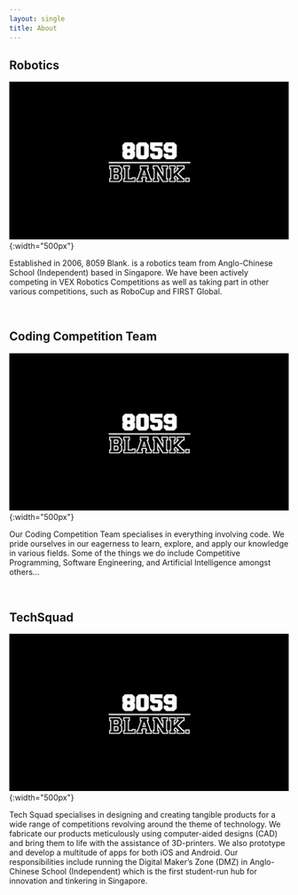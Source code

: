 ```yaml
---
layout: single
title: About
---
```


## Robotics

![Robotics](../images/robotics.jpg){:width="500px"}

Established in 2006, 8059 Blank. is a robotics team from Anglo-Chinese School (Independent) based in Singapore. We have been actively competing in VEX Robotics Competitions as well as taking part in other various competitions, such as RoboCup and FIRST Global. 

<br/>

## Coding Competition Team

![Robotics](../images/robotics.jpg){:width="500px"}

Our Coding Competition Team specialises in everything involving code. We pride ourselves in our eagerness to learn, explore, and apply our knowledge in various fields. Some of the things we do include Competitive Programming, Software Engineering, and Artificial Intelligence amongst others...

<br/>

## TechSquad

![Robotics](../images/robotics.jpg){:width="500px"}

Tech Squad specialises in designing and creating tangible products for a wide range of competitions revolving around the theme of technology. We fabricate our products meticulously using computer-aided designs (CAD) and bring them to life with the assistance of 3D-printers. We also prototype and develop a multitude of apps for both iOS and Android. Our responsibilities include running the Digital Maker’s Zone (DMZ) in Anglo-Chinese School (Independent) which is the first student-run hub for innovation and tinkering in Singapore.